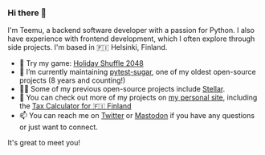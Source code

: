 ### Hi there 👋

I'm Teemu, a backend software developer with a passion for Python. I also have experience with frontend development, which I often explore through side projects. I'm based in 🇫🇮 Helsinki, Finland.

- 👾 Try my game: [Holiday Shuffle 2048](https://shuffle.nuudeli.com?utm_source=github)
- 🔭 I’m currently maintaining [pytest-sugar](https://github.com/Teemu/pytest-sugar), one of my oldest open-source projects (8 years and counting!)
- 👨‍💻 Some of my previous open-source projects include [Stellar]([fastmonkeys/stellar](https://github.com/fastmonkeys/stellar)).
- 💬 You can check out more of my projects on [my personal site](https://nuudeli.com/), including the [Tax Calculator for 🇫🇮 Finland](https://taxes.nuudeli.com/)
- 📫 You can reach me on [Twitter](https://twitter.com/froball) or [Mastodon](https://mstdn.social/@teemu) if you have any questions or just want to connect.

It's great to meet you!
